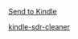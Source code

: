 [Send to Kindle](http://fivefilters.org/kindle-it/send.php?url=https%3A%2F%2Fblog.lilydjwg.me%2F2018%2F6%2F14%2Fwalk-a-directory-python-vs-go-vs-rust.212932.html)

[kindle-sdr-cleaner](https://github.com/whtsky/kindle-sdr-cleaner)